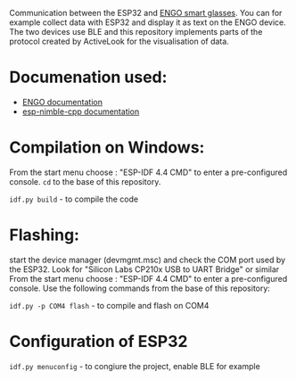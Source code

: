 Communication between the ESP32 and [ENGO smart glasses](https://us.engoeyewear.com). You can for example collect data with ESP32 and display it as text on the ENGO device. The two devices use BLE and this repository implements parts of the protocol created by ActiveLook for the visualisation of data.

# Documenation used:
* [ENGO documentation](https://github.com/ActiveLook/Activelook-API-Documentation/blob/main/ActiveLook_API.md#1-introduction)
* [esp-nimble-cpp documentation](https://h2zero.github.io/esp-nimble-cpp)

# Compilation on Windows:

From the start menu choose : "ESP-IDF 4.4 CMD" to enter a pre-configured console. ```cd``` to the base of this repository.

```idf.py build``` - to compile the code

# Flashing:

start the device manager (devmgmt.msc) and check the COM port used by the ESP32. Look for "Silicon Labs CP210x USB to UART Bridge" or similar
From the start menu choose : "ESP-IDF 4.4 CMD" to enter a pre-configured console. Use the following commands from the base of this repository:

```idf.py -p COM4 flash``` - to compile and flash on COM4

# Configuration of ESP32

```idf.py menuconfig``` - to congiure the project, enable BLE for example
